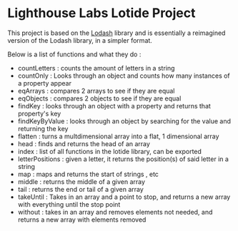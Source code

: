 # Lighthouse Labs Lotide Project

 This project is based on the [Lodash](https://lodash.com/) library and is essentially a reimagined version of the Lodash library, in a simpler format.
 
 Below is a list of functions and what they do :

 * countLetters : counts the amount of letters in a string
 * countOnly : Looks through an object and counts how many instances of a property appear
 * eqArrays : compares 2 arrays to see if they are equal
 * eqObjects : compares 2 objects to see if they are equal
 * findKey : looks through an object with a property and returns that property's key
 * findKeyByValue : looks through an object by searching for the value and returning the key
 * flatten : turns a multdimensional array into a flat, 1 dimensional array
 * head : finds and returns the head of an array
 * index : list of all functions in the lotide library, can be exported 
 * letterPositions : given a letter, it returns the position(s) of said letter in a string
 * map : maps and returns the start of strings , etc
 * middle : returns the middle of a given array
 * tail : returns the end or tail of a given array
 * takeUntil : Takes in an array and a point to stop, and returns a new array with everything until the stop point
 * without : takes in an array and removes elements not needed, and returns a new array with elements removed
